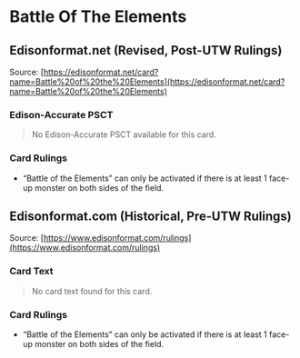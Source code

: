 # Battle Of The Elements

## Edisonformat.net (Revised, Post-UTW Rulings)

Source: [https://edisonformat.net/card?name=Battle%20of%20the%20Elements](https://edisonformat.net/card?name=Battle%20of%20the%20Elements)

### Edison-Accurate PSCT

> No Edison-Accurate PSCT available for this card.

### Card Rulings

*   “Battle of the Elements” can only be activated if there is at least 1 face-up monster on both sides of the field.


## Edisonformat.com (Historical, Pre-UTW Rulings)

Source: [https://www.edisonformat.com/rulings](https://www.edisonformat.com/rulings)

### Card Text

> No card text found for this card.

### Card Rulings

*   “Battle of the Elements” can only be activated if there is at least 1 face-up monster on both sides of the field.


